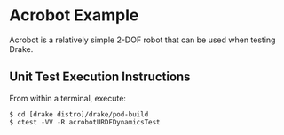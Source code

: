 Acrobot Example
===============

Acrobot is a relatively simple 2-DOF robot that can be used when testing Drake.

Unit Test Execution Instructions
--------------------------------
From within a terminal, execute:

```
$ cd [drake distro]/drake/pod-build
$ ctest -VV -R acrobotURDFDynamicsTest
```
